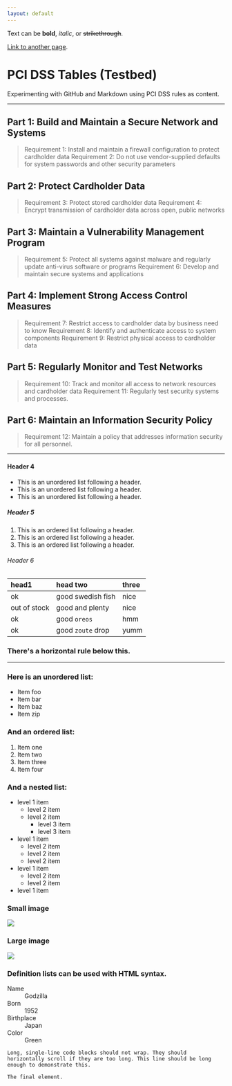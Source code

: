 ```yaml
---
layout: default
---
```


Text can be **bold**, _italic_, or ~~strikethrough~~.

[Link to another page](Pages/another-page).



# [](#header-1)PCI DSS Tables (Testbed)

Experimenting with GitHub and Markdown using PCI DSS rules as content.

* * *

## [](#header-2)Part 1: Build and Maintain a Secure Network and Systems

>Requirement 1: Install and maintain a firewall configuration to protect cardholder data
>Requirement 2: Do not use vendor-supplied defaults for system passwords and other security parameters

## [](#header-2)Part 2: Protect Cardholder Data

>Requirement 3: Protect stored cardholder data
>Requirement 4: Encrypt transmission of cardholder data across open, public networks

## [](#header-2)Part 3: Maintain a Vulnerability Management Program

>Requirement 5: Protect all systems against malware and regularly update anti-virus software or programs
>Requirement 6: Develop and maintain secure systems and applications

## [](#header-2)Part 4: Implement Strong Access Control Measures

>Requirement 7: Restrict access to cardholder data by business need to know
>Requirement 8: Identify and authenticate access to system components
>Requirement 9: Restrict physical access to cardholder data

## [](#header-2)Part 5: Regularly Monitor and Test Networks

>Requirement 10: Track and monitor all access to network resources and cardholder data
>Requirement 11: Regularly test security systems and processes.

## [](#header-2)Part 6: Maintain an Information Security Policy

>Requirement 12: Maintain a policy that addresses information security for all personnel.

* * *

#### [](#header-4)Header 4

*   This is an unordered list following a header.
*   This is an unordered list following a header.
*   This is an unordered list following a header.

##### [](#header-5)Header 5

1.  This is an ordered list following a header.
2.  This is an ordered list following a header.
3.  This is an ordered list following a header.

###### [](#header-6)Header 6

| head1        | head two          | three |
|:-------------|:------------------|:------|
| ok           | good swedish fish | nice  |
| out of stock | good and plenty   | nice  |
| ok           | good `oreos`      | hmm   |
| ok           | good `zoute` drop | yumm  |

### There's a horizontal rule below this.

* * *

### Here is an unordered list:

*   Item foo
*   Item bar
*   Item baz
*   Item zip

### And an ordered list:

1.  Item one
1.  Item two
1.  Item three
1.  Item four

### And a nested list:

- level 1 item
  - level 2 item
  - level 2 item
    - level 3 item
    - level 3 item
- level 1 item
  - level 2 item
  - level 2 item
  - level 2 item
- level 1 item
  - level 2 item
  - level 2 item
- level 1 item

### Small image

![](https://assets-cdn.github.com/images/icons/emoji/octocat.png)

### Large image

![](https://guides.github.com/activities/hello-world/branching.png)


### Definition lists can be used with HTML syntax.

<dl>
<dt>Name</dt>
<dd>Godzilla</dd>
<dt>Born</dt>
<dd>1952</dd>
<dt>Birthplace</dt>
<dd>Japan</dd>
<dt>Color</dt>
<dd>Green</dd>
</dl>

```
Long, single-line code blocks should not wrap. They should horizontally scroll if they are too long. This line should be long enough to demonstrate this.
```

```
The final element.
```
